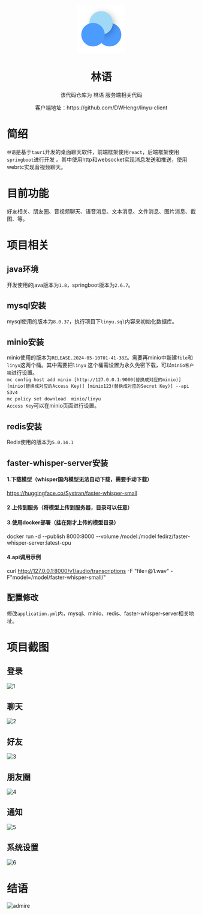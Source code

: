 <p align="center">
  <img width="128px" src=".github/logo.png" />
</p>
<h1 align="center">林语</h1>
<p align="center">该代码仓库为 林语 服务端相关代码</p>
<p align="center">客户端地址：https://github.com/DWHengr/linyu-client</p>

# 简绍

`林语`是基于`tauri`开发的桌面聊天软件，前端框架使用`react`，后端框架使用`springboot`进行开发
。其中使用http和websocket实现消息发送和推送，使用webrtc实现音视频聊天。

# 目前功能

好友相关、朋友圈、音视频聊天、语音消息、文本消息、文件消息、图片消息、截图、等。

# 项目相关

## java环境

开发使用的java版本为`1.8`，springboot版本为`2.6.7`。

## mysql安装

mysql使用的版本为`8.0.37`，执行项目下`linyu.sql`内容来初始化数据库。

## minio安装

minio使用的版本为`RELEASE.2024-05-10T01-41-38Z`。需要再minio中新建`file`和`linyu`这两个桶。其中需要把`linyu`
这个桶需设置为永久免密下载，可以`minio客户端`进行设置。\
`mc config host add minio [http://127.0.0.1:9000(替换成对应的minio)] [minio(替换成对应的Access Key)] [minio123(替换成对应的Secret Key)] --api S3v4`\
`mc policy set download  minio/linyu`\
`Access Key`可以在minio页面进行设置。

## redis安装

Redis使用的版本为`5.0.14.1`

## faster-whisper-server安装

#### 1.下载模型（whisper国内模型无法自动下载，需要手动下载）

https://huggingface.co/Systran/faster-whisper-small

#### 2.上传到服务（将模型上传到服务器，目录可以任意）

#### 3.使用docker部署（挂在刚才上传的模型目录）

docker run -d --publish 8000:8000 --volume /model:/model fedirz/faster-whisper-server:latest-cpu

#### 4.api调用示例

curl http://127.0.0.1:8000/v1/audio/transcriptions -F "file=@1.wav" -F"model=/model/faster-whisper-small/"

## 配置修改

修改`application.yml`内，mysql、minio、redis、faster-whisper-server相关地址。

# 项目截图

## 登录

![1](https://github.com/user-attachments/assets/0014be78-8270-4c2e-b3c0-df5318a8e454)

## 聊天

![2](https://github.com/user-attachments/assets/03115e1b-1090-4b73-a6d2-39abdf9cb03c)

## 好友

![3](https://github.com/user-attachments/assets/a4d475ce-a0e8-47d8-a07d-a3e038eb99c3)

## 朋友圈

![4](https://github.com/user-attachments/assets/981d7fad-897e-4973-b51f-31a8106d71cb)

## 通知

![5](https://github.com/user-attachments/assets/b29b4e27-a69a-44d5-a9cf-fe8c1eca69f3)

## 系统设置

![6](https://github.com/user-attachments/assets/aa132533-9b0c-4710-b646-e2a911b7eb25)

# 结语

![admire](https://github.com/user-attachments/assets/7e77ac87-a913-4f87-8783-a1d313297a05)
